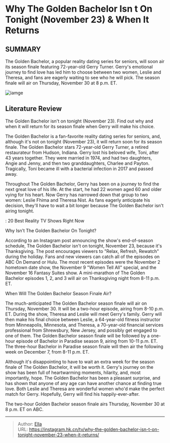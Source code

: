 # Why The Golden Bachelor Isn t On Tonight (November 23) &amp; When It Returns


## SUMMARY 



  The Golden Bachelor, a popular reality dating series for seniors, will soon air its season finale featuring 72-year-old Gerry Turner.   Gerry&#39;s emotional journey to find love has led him to choose between two women, Leslie and Theresa, and fans are eagerly waiting to see who he will pick.   The season finale will air on Thursday, November 30 at 8 p.m. ET.  

![iamge](https://static1.srcdn.com/wordpress/wp-content/uploads/2023/11/embargo-until-thursday-11_23-at-6_00-am-et-why-the-golden-bachelor-isn-t-on-tonight-november-23-when-it-returns.jpg)

## Literature Review
The Golden Bachelor isn&#39;t on tonight (November 23). Find out why and when it will return for its season finale when Gerry will make his choice.




The Golden Bachelor is a fan-favorite reality dating series for seniors, and, although it&#39;s not on tonight (November 23), it will return soon for its season finale. The Golden Bachelor stars 72-year-old Gerry Turner, a retired restaurateur from Hudson, Indiana. Gerry lost his beloved wife, Toni, after 43 years together. They were married in 1974, and had two daughters, Angie and Jenny, and then two granddaughters, Charlee and Payton. Tragically, Toni became ill with a bacterial infection in 2017 and passed away.




Throughout The Golden Bachelor, Gerry has been on a journey to find the next great love of his life. At the start, he had 22 women aged 60 and older vying for his heart. Now Gerry has narrowed down that group to two women: Leslie Fhima and Theresa Nist. As fans eagerly anticipate his decision, they&#39;ll have to wait a bit longer because The Golden Bachelor isn&#39;t airing tonight.

 : 20 Best Reality TV Shows Right Now


 Why Isn’t The Golden Bachelor On Tonight? 

 

According to an Instagram post announcing the show&#39;s end-of-season schedule, The Golden Bachelor isn&#39;t on tonight, November 23, because it&#39;s Thanksgiving. The post encourages viewers to &#34;Relax, Refresh, Rewatch&#34; during the holiday. Fans and new viewers can catch all of the episodes on ABC On Demand or Hulu. The most recent episodes were the November 2 hometown date show, the November 9 &#34;Women Tell All&#34; special, and the November 16 Fantasy Suites show. A mini-marathon of The Golden Bachelor episodes 1, 2, and 3 will air on Thanksgiving night from 8-11 p.m. ET.






 When Will The Golden Bachelor Season Finale Air? 

 

The much-anticipated The Golden Bachelor season finale will air on Thursday, November 30. It will be a two-hour episode, airing from 8-10 p.m. ET. During the show, Theresa and Leslie will meet Gerry&#39;s family. Gerry will then make his final choice between Leslie, a 64-year-old fitness instructor from Minneapolis, Minnesota, and Theresa, a 70-year-old financial services professional from Shrewsbury, New Jersey, and possibly get engaged to one of them. The Golden Bachelor season finale will be followed by a one-hour episode of Bachelor in Paradise season 9, airing from 10-11 p.m. ET. The three-hour Bachelor in Paradise season finale will then air the following week on December 7, from 8-11 p.m. ET.

Although it&#39;s disappointing to have to wait an extra week for the season finale of The Golden Bachelor, it will be worth it. Gerry&#39;s journey on the show has been full of heartwarming moments, hilarity, and, most importantly, hope. The Golden Bachelor has been a pleasant surprise, and has shown that anyone of any age can have another chance at finding true love. Both Leslie and Theresa are wonderful women who&#39;d make the perfect match for Gerry. Hopefully, Gerry will find his happily-ever-after.




The two-hour Golden Bachelor season finale airs Thursday, November 30 at 8 p.m. ET on ABC.



---

> Author: [Ella](https://instagram.hk.cn/)  
> URL: https://instagram.hk.cn/tv/why-the-golden-bachelor-isn-t-on-tonight-november-23-when-it-returns/  

